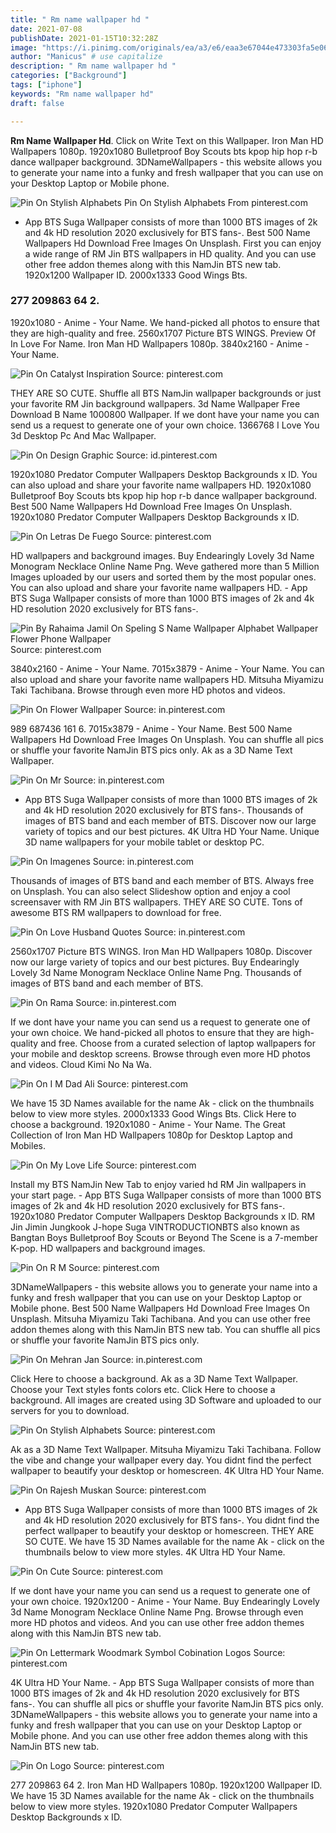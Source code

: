```yaml
---
title: " Rm name wallpaper hd "
date: 2021-07-08
publishDate: 2021-01-15T10:32:28Z
image: "https://i.pinimg.com/originals/ea/a3/e6/eaa3e67044e473303fa5e06c67d5dad8.jpg"
author: "Manicus" # use capitalize
description: " Rm name wallpaper hd "
categories: ["Background"]
tags: ["iphone"]
keywords: "Rm name wallpaper hd"
draft: false

---
```



**Rm Name Wallpaper Hd**. Click on Write Text on this Wallpaper. Iron Man HD Wallpapers 1080p. 1920x1080 Bulletproof Boy Scouts bts kpop hip hop r-b dance wallpaper background. 3DNameWallpapers - this website allows you to generate your name into a funky and fresh wallpaper that you can use on your Desktop Laptop or Mobile phone.

![Pin On Stylish Alphabets](https://i.pinimg.com/736x/ad/93/1c/ad931c6b629342a11fe48ee0baa6b6df.jpg "Pin On Stylish Alphabets")
Pin On Stylish Alphabets From pinterest.com


- App BTS Suga Wallpaper consists of more than 1000 BTS images of 2k and 4k HD resolution 2020 exclusively for BTS fans-. Best 500 Name Wallpapers Hd Download Free Images On Unsplash. First you can enjoy a wide range of RM Jin BTS wallpapers in HD quality. And you can use other free addon themes along with this NamJin BTS new tab. 1920x1200 Wallpaper ID. 2000x1333 Good Wings Bts.

### 277 209863 64 2.

1920x1080 - Anime - Your Name. We hand-picked all photos to ensure that they are high-quality and free. 2560x1707 Picture BTS WINGS. Preview Of In Love For Name. Iron Man HD Wallpapers 1080p. 3840x2160 - Anime - Your Name.


![Pin On Catalyst Inspiration](https://i.pinimg.com/originals/2b/61/2c/2b612cdb42c92094024238fad52dc95a.png "Pin On Catalyst Inspiration")
Source: pinterest.com

THEY ARE SO CUTE. Shuffle all BTS NamJin wallpaper backgrounds or just your favorite RM Jin background wallpapers. 3d Name Wallpaper Free Download B Name 1000800 Wallpaper. If we dont have your name you can send us a request to generate one of your own choice. 1366768 I Love You 3d Desktop Pc And Mac Wallpaper.

![Pin On Design Graphic](https://i.pinimg.com/474x/bb/e2/02/bbe2022077ae3a8ea0a8e8faedf665b9.jpg "Pin On Design Graphic")
Source: id.pinterest.com

1920x1080 Predator Computer Wallpapers Desktop Backgrounds x ID. You can also upload and share your favorite name wallpapers HD. 1920x1080 Bulletproof Boy Scouts bts kpop hip hop r-b dance wallpaper background. Best 500 Name Wallpapers Hd Download Free Images On Unsplash. 1920x1080 Predator Computer Wallpapers Desktop Backgrounds x ID.

![Pin On Letras De Fuego](https://i.pinimg.com/474x/74/09/5f/74095f82aba30a7d415977e998ddce96.jpg "Pin On Letras De Fuego")
Source: pinterest.com

HD wallpapers and background images. Buy Endearingly Lovely 3d Name Monogram Necklace Online Name Png. Weve gathered more than 5 Million Images uploaded by our users and sorted them by the most popular ones. You can also upload and share your favorite name wallpapers HD. - App BTS Suga Wallpaper consists of more than 1000 BTS images of 2k and 4k HD resolution 2020 exclusively for BTS fans-.

![Pin By Rahaima Jamil On Speling S Name Wallpaper Alphabet Wallpaper Flower Phone Wallpaper](https://i.pinimg.com/564x/21/cb/b7/21cbb7c905065eec2255420a785393bb.jpg "Pin By Rahaima Jamil On Speling S Name Wallpaper Alphabet Wallpaper Flower Phone Wallpaper")
Source: pinterest.com

3840x2160 - Anime - Your Name. 7015x3879 - Anime - Your Name. You can also upload and share your favorite name wallpapers HD. Mitsuha Miyamizu Taki Tachibana. Browse through even more HD photos and videos.

![Pin On Flower Wallpaper](https://i.pinimg.com/474x/d3/e6/0d/d3e60dd745880ae757acc89d046cb35b.jpg "Pin On Flower Wallpaper")
Source: in.pinterest.com

989 687436 161 6. 7015x3879 - Anime - Your Name. Best 500 Name Wallpapers Hd Download Free Images On Unsplash. You can shuffle all pics or shuffle your favorite NamJin BTS pics only. Ak as a 3D Name Text Wallpaper.

![Pin On Mr](https://i.pinimg.com/736x/cd/84/67/cd8467710b3f7b1e3426b06bbb905743.jpg "Pin On Mr")
Source: in.pinterest.com

- App BTS Suga Wallpaper consists of more than 1000 BTS images of 2k and 4k HD resolution 2020 exclusively for BTS fans-. Thousands of images of BTS band and each member of BTS. Discover now our large variety of topics and our best pictures. 4K Ultra HD Your Name. Unique 3D name wallpapers for your mobile tablet or desktop PC.

![Pin On Imagenes](https://i.pinimg.com/474x/b1/2b/98/b12b98d3b755bf065a48c4d5d5f7ba31.jpg "Pin On Imagenes")
Source: in.pinterest.com

Thousands of images of BTS band and each member of BTS. Always free on Unsplash. You can also select Slideshow option and enjoy a cool screensaver with RM Jin BTS wallpapers. THEY ARE SO CUTE. Tons of awesome BTS RM wallpapers to download for free.

![Pin On Love Husband Quotes](https://i.pinimg.com/564x/da/60/5d/da605ddb4c0e2cd8f2921a56051b2b5f.jpg "Pin On Love Husband Quotes")
Source: in.pinterest.com

2560x1707 Picture BTS WINGS. Iron Man HD Wallpapers 1080p. Discover now our large variety of topics and our best pictures. Buy Endearingly Lovely 3d Name Monogram Necklace Online Name Png. Thousands of images of BTS band and each member of BTS.

![Pin On Rama](https://i.pinimg.com/736x/41/42/99/414299a9e4fbd98dc3988243ef13a0fb.jpg "Pin On Rama")
Source: in.pinterest.com

If we dont have your name you can send us a request to generate one of your own choice. We hand-picked all photos to ensure that they are high-quality and free. Choose from a curated selection of laptop wallpapers for your mobile and desktop screens. Browse through even more HD photos and videos. Cloud Kimi No Na Wa.

![Pin On I M Dad Ali](https://i.pinimg.com/474x/95/88/5d/95885d18bb275b11f7efbcfe819f04e5.jpg "Pin On I M Dad Ali")
Source: pinterest.com

We have 15 3D Names available for the name Ak - click on the thumbnails below to view more styles. 2000x1333 Good Wings Bts. Click Here to choose a background. 1920x1080 - Anime - Your Name. The Great Collection of Iron Man HD Wallpapers 1080p for Desktop Laptop and Mobiles.

![Pin On My Love Life](https://i.pinimg.com/originals/4c/19/3c/4c193cc372a0997e777d18b6ac656bb4.jpg "Pin On My Love Life")
Source: pinterest.com

Install my BTS NamJin New Tab to enjoy varied hd RM Jin wallpapers in your start page. - App BTS Suga Wallpaper consists of more than 1000 BTS images of 2k and 4k HD resolution 2020 exclusively for BTS fans-. 1920x1080 Predator Computer Wallpapers Desktop Backgrounds x ID. RM Jin Jimin Jungkook J-hope Suga VINTRODUCTIONBTS also known as Bangtan Boys Bulletproof Boy Scouts or Beyond The Scene is a 7-member K-pop. HD wallpapers and background images.

![Pin On R M](https://i.pinimg.com/736x/e0/e6/fd/e0e6fd4c6a58fd17d471e7e4594ee1aa.jpg "Pin On R M")
Source: pinterest.com

3DNameWallpapers - this website allows you to generate your name into a funky and fresh wallpaper that you can use on your Desktop Laptop or Mobile phone. Best 500 Name Wallpapers Hd Download Free Images On Unsplash. Mitsuha Miyamizu Taki Tachibana. And you can use other free addon themes along with this NamJin BTS new tab. You can shuffle all pics or shuffle your favorite NamJin BTS pics only.

![Pin On Mehran Jan](https://i.pinimg.com/736x/32/36/51/32365192998a063359d0710363b3b38a.jpg "Pin On Mehran Jan")
Source: in.pinterest.com

Click Here to choose a background. Ak as a 3D Name Text Wallpaper. Choose your Text styles fonts colors etc. Click Here to choose a background. All images are created using 3D Software and uploaded to our servers for you to download.

![Pin On Stylish Alphabets](https://i.pinimg.com/736x/ad/93/1c/ad931c6b629342a11fe48ee0baa6b6df.jpg "Pin On Stylish Alphabets")
Source: pinterest.com

Ak as a 3D Name Text Wallpaper. Mitsuha Miyamizu Taki Tachibana. Follow the vibe and change your wallpaper every day. You didnt find the perfect wallpaper to beautify your desktop or homescreen. 4K Ultra HD Your Name.

![Pin On Rajesh Muskan](https://i.pinimg.com/originals/67/50/e6/6750e67d2fd5117fada331247f4e83b2.jpg "Pin On Rajesh Muskan")
Source: pinterest.com

- App BTS Suga Wallpaper consists of more than 1000 BTS images of 2k and 4k HD resolution 2020 exclusively for BTS fans-. You didnt find the perfect wallpaper to beautify your desktop or homescreen. THEY ARE SO CUTE. We have 15 3D Names available for the name Ak - click on the thumbnails below to view more styles. 4K Ultra HD Your Name.

![Pin On Cute](https://i.pinimg.com/originals/dd/0c/55/dd0c55f1758bfc17c551fb1b60caf81e.jpg "Pin On Cute")
Source: pinterest.com

If we dont have your name you can send us a request to generate one of your own choice. 1920x1200 - Anime - Your Name. Buy Endearingly Lovely 3d Name Monogram Necklace Online Name Png. Browse through even more HD photos and videos. And you can use other free addon themes along with this NamJin BTS new tab.

![Pin On Lettermark Woodmark Symbol Cobination Logos](https://i.pinimg.com/originals/51/92/40/51924087333a2f7b1f3f24cfc71dd11e.png "Pin On Lettermark Woodmark Symbol Cobination Logos")
Source: pinterest.com

4K Ultra HD Your Name. - App BTS Suga Wallpaper consists of more than 1000 BTS images of 2k and 4k HD resolution 2020 exclusively for BTS fans-. You can shuffle all pics or shuffle your favorite NamJin BTS pics only. 3DNameWallpapers - this website allows you to generate your name into a funky and fresh wallpaper that you can use on your Desktop Laptop or Mobile phone. And you can use other free addon themes along with this NamJin BTS new tab.

![Pin On Logo](https://i.pinimg.com/originals/ea/a3/e6/eaa3e67044e473303fa5e06c67d5dad8.jpg "Pin On Logo")
Source: pinterest.com

277 209863 64 2. Iron Man HD Wallpapers 1080p. 1920x1200 Wallpaper ID. We have 15 3D Names available for the name Ak - click on the thumbnails below to view more styles. 1920x1080 Predator Computer Wallpapers Desktop Backgrounds x ID.


